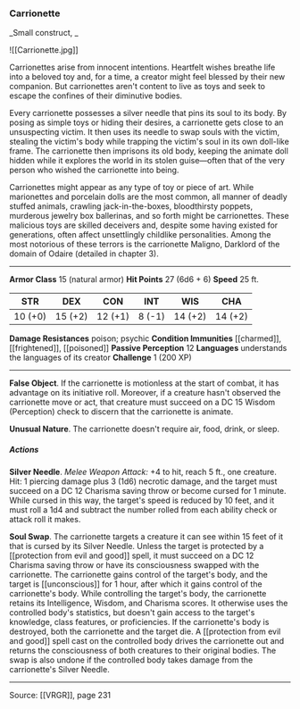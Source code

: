 ### Carrionette
_Small construct, _

![[Carrionette.jpg]]

Carrionettes arise from innocent intentions. Heartfelt wishes breathe life into a beloved toy and, for a time, a creator might feel blessed by their new companion. But carrionettes aren't content to live as toys and seek to escape the confines of their diminutive bodies.

Every carrionette possesses a silver needle that pins its soul to its body. By posing as simple toys or hiding their desires, a carrionette gets close to an unsuspecting victim. It then uses its needle to swap souls with the victim, stealing the victim's body while trapping the victim's soul in its own doll-like frame. The carrionette then imprisons its old body, keeping the animate doll hidden while it explores the world in its stolen guise—often that of the very person who wished the carrionette into being.

Carrionettes might appear as any type of toy or piece of art. While marionettes and porcelain dolls are the most common, all manner of deadly stuffed animals, crawling jack-in-the-boxes, bloodthirsty poppets, murderous jewelry box ballerinas, and so forth might be carrionettes. These malicious toys are skilled deceivers and, despite some having existed for generations, often affect unsettlingly childlike personalities. Among the most notorious of these terrors is the carrionette Maligno, Darklord of the domain of Odaire (detailed in chapter 3).




---

**Armor Class** 15 (natural armor)
**Hit Points** 27 (6d6 + 6)
**Speed** 25 ft.

| STR     | DEX     | CON     | INT     | WIS     | CHA     |
|---------|---------|---------|---------|---------|---------|
| 10 (+0) | 15 (+2) | 12 (+1) | 8 (-1) | 14 (+2) | 14 (+2) |

**Damage Resistances** poison; psychic
**Condition Immunities** [[charmed]], [[frightened]], [[poisoned]]
**Passive Perception** 12
**Languages** understands the languages of its creator
**Challenge** 1 (200 XP)

---

**False Object**. If the carrionette is motionless at the start of combat, it has advantage on its initiative roll. Moreover, if a creature hasn't observed the carrionette move or act, that creature must succeed on a DC 15 Wisdom (Perception) check to discern that the carrionette is animate.

**Unusual Nature**. The carrionette doesn't require air, food, drink, or sleep.

##### Actions
**Silver Needle**. _Melee Weapon Attack:_ +4 to hit, reach 5 ft., one creature. Hit: 1 piercing damage plus 3 (1d6) necrotic damage, and the target must succeed on a DC 12 Charisma saving throw or become cursed for 1 minute. While cursed in this way, the target's speed is reduced by 10 feet, and it must roll a 1d4 and subtract the number rolled from each ability check or attack roll it makes.

**Soul Swap**. The carrionette targets a creature it can see within 15 feet of it that is cursed by its Silver Needle. Unless the target is protected by a [[protection from evil and good]] spell, it must succeed on a DC 12 Charisma saving throw or have its consciousness swapped with the carrionette. The carrionette gains control of the target's body, and the target is [[unconscious]] for 1 hour, after which it gains control of the carrionette's body. While controlling the target's body, the carrionette retains its Intelligence, Wisdom, and Charisma scores. It otherwise uses the controlled body's statistics, but doesn't gain access to the target's knowledge, class features, or proficiencies. If the carrionette's body is destroyed, both the carrionette and the target die. A [[protection from evil and good]] spell cast on the controlled body drives the carrionette out and returns the consciousness of both creatures to their original bodies. The swap is also undone if the controlled body takes damage from the carrionette's Silver Needle.


---

Source: [[VRGR]], page 231